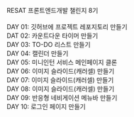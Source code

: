 RESAT 프론트엔드개발 챌린지 8기
<br><br>DAY 01: 깃허브에 프로젝트 레포지토리 만들기
<br>DAT 02: 카운트다운 타이머 만들기
<br>DAY 03: TO-DO 리스트 만들기
<br>DAY 04: 캘린더 만들기
<br>DAY 05: 미니인턴 서비스 메인페이지 클론
<br>DAY 06: 이미지 슬라이드(캐러셀) 만들기
<br>DAY 07: 이미지 슬라이드(캐러셀) 만들기
<br>DAY 08: 이미지 슬라이드(캐러셀) 만들기
<br>DAY 09: 반응형 네비게이션 메뉴바 만들기
<br>DAY 10: 로그인 페이지 만들기
